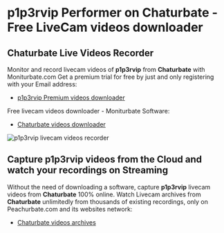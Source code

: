 # p1p3rvip Performer on Chaturbate - Free LiveCam videos downloader

## Chaturbate Live Videos Recorder

Monitor and record livecam videos of **p1p3rvip** from **Chaturbate** with Moniturbate.com
Get a premium trial for free by just and only registering with your Email address:
* [p1p3rvip Premium videos downloader](https://moniturbate.com/request-demo-licence-key.html)

Free livecam videos downloader - Moniturbate Software:
* [Chaturbate videos downloader](https://moniturbate.com/moniturbate-download-software.html)

![p1p3rvip livecam videos recorder](https://peachurnet.com/templates/moniturbate-software.png)


## Capture p1p3rvip videos from the Cloud and watch your recordings on Streaming

Without the need of downloading a software, capture **p1p3rvip** livecam videos from **Chaturbate** 100% online.
Watch Livecam archives from **Chaturbate** unlimitedly from thousands of existing recordings, only on Peachurbate.com and its websites network:
* [Chaturbate videos archives](https://peachurnet.com/)